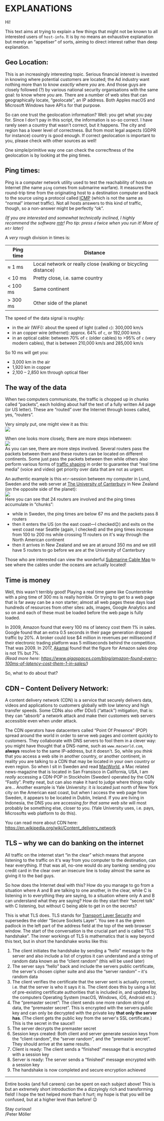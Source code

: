 # EXPLANATIONS

Hi!

This text aims at trying to explain a few things that might not be known to all interested users of ``host-info``.
It is by no means an exhaustive explanation but merely an “appetiser” of sorts, aiming to direct interest rather than deep explanation.


## Geo Location:
This is an increasingly interesting topic. Serious financial interest is invested in knowing where potential customers are located; the Ad industry want nothing more than to know *exactly* where *you* are. And those guys are closely followed (?) by various national security organisations with the same goal: to know where *you* are. 
There are a number of web sites that can geographically locate, “geolocate”, an IP address. Both Apples macOS and Microsoft Windows have API:s for that purpose.

So can one trust the geolocation information? Well: you get what you pay for. Since I don't pay in this script, the information is so-so correct. I have rarely seen a country that wasn't correct, but it happens. The city and region has a lower level of correctness. But from most legal aspects (GDPR for instance) country is good enough. If correct geolocation is important to you, please check with other sources as well!

One simple/primitive way one can check the correcftness of the geolocation is by looking at the ping times.

## Ping times:
Ping is a computer network utility used to test the reachability of hosts on Internet (the name ``ping`` comes from submarine warfare). It measures the round-trip time from the originating host to a destination computer and back to the source using a protocol called [ICMP](https://en.wikipedia.org/wiki/Internet_Control_Message_Protocol) (which is not the same as “normal” internet traffic). Not all hosts answers to this kind of traffic, though, so a non-answer might be perfectly “ok”.

*(If you are interested and somewhat technically inclined, I highly recommend the software [mtr](https://github.com/traviscross/mtr)! Pro tip: press ``d`` twice when you run it! More of ``mtr`` later)*

A *very* rough division in times is:

| Ping time | Distance |
|-----------|----------|
|   ≈ 1 ms  | Local network or really close (walking or bicycling distance)  |
|  < 10 ms  | Pretty close, i.e. same country |
| < 100 ms  | Same continent                  |
| > 300 ms  | Other side of the planet        |

The speed of the data signal is roughly:
* in the air (WiFi): about the speed of light (called ``c``): 300,000 km/s
* in an copper wire (ethernet): approx. 64% of ``c``, or 192,000 km/s
* in an optical cable: between 70% of ``c`` (older cables) to >95% of ``c`` (very modern cables), that is between 210,000 km/s and 285,000 km/s

So 10 ms will get you:
* 3,000 km in the air
* 1,920 km in copper
* 2,100 – 2,850 km through optical fiber


## The way of the data
When two computers communicate, the traffic is chopped up in chunks called “packets”, each holding about half the text of a fully written A4 page (or US letter). These are “routed” over the Internet through boxes called, yes, “routers”. 

Very simply put, one might view it as this:  
![](Computer_network_1.jpg)

When one looks more closely, there are more steps inbetween:  
![](Computer_network_2.jpg)  
As you can see, there are more steps involved. Several routers pass the packets between them and these routers can be located on different continents. Some just pass the packets between then while others also perform various forms of [traffic shaping](https://en.wikipedia.org/wiki/Traffic_shaping) in order to guarantee that “real time media” (voice and video) get priority over data that are not as urgent.

An authentic example is this ``mtr``-session between my computer in Lund, Sweden and the web server at [The University of Canterbury](https://www.canterbury.ac.nz) in New Zealand (on the opposite side of the planet):  
![](mtr_to_New_Zealand.png)  
Here you can see that 24 routers are involved and the ping times accumulate in “chunks”:  
* while in Sweden, the ping times are below 67 ms and the packets pass 8 routers
* then it enters the US (on the east coast—I checked😉) and exits on the west coast near Seattle (again, I checked) and the ping times increase from 100 to 200 ms while crossing 11 routers on it's way through the North American continent  
* then it arrives in New Zealand and we are at around 350 ms and we still have 5 routers to go before we are at the University of Canterbury

Those who are interested can view the wonderful [Submarine Cable Map](https://www.submarinecablemap.com) to see where the cables under the oceans are actually located!

## Time is money
Well, this wasn't terribly good! Playing a real time game like Counterstrike with a ping time of 300 ms is really horrible. Or trying to get to a web page that is far away can be a non starter; almost all web pages these days load hundreds of resources from other sites: ads, images, Google Analytics and so on and each of these must be loaded before the web page is fully loaded.

In 2009, Amazon found that every 100 ms of latency cost them 1% in sales. Google found that an extra 0.5 seconds in their page generation dropped traffic by 20%. A broker could lose $4 million in revenues per millisecond if their electronic trading platform was 5 milliseconds behind the competition. That was 2009. In 2017, [Akamai](https://www.akamai.com/uk/en/about/news/press/2017-press/akamai-releases-spring-2017-state-of-online-retail-performance-report.jsp) found that the figure for Amazon sales drop is not 1% but 7%.  
*(Read more here: https://www.gigaspaces.com/blog/amazon-found-every-100ms-of-latency-cost-them-1-in-sales/)*

So, what to do about that?


## CDN – Content Delivery Network:
A content delivery network (CDN) is a service that securely delivers data, videos and applications to customers globally with low latency and high transfer speeds. 
Some CDNs also offer DDoS (“attack”) mitigation, that is: they can “absorb” a network attack and make their customers web servers accessible even when under attack.

The CDN operators have datacenters called “Point Of Presence” (POP) spread around the world in order to serve web pages and content quickly to customers. They collaborate with DNS servers to fool them in a clever way: you might have thought that a DNS-name, such as ``www.macworld.com``, **always** resolve to the same IP-address, but it doesn't.
So, while you *think* that you access a web site in another country, or another continent, in reality you are talking to a CDN that may be located in your own country or even region. So when I sit in Sweden and read [MacWorld](https://www.macworld.com), a Mac related news-magazine that is located in San Fransisco in California, USA, I am *really* accessing a CDN-POP in Stockholm (Sweden) operated by the CDN “Fastly”. Pretty neat, but can also make it hard to judge where things really are… Another example is Yale University: it *is* located just north of New York city on the American east coast, but when I access the web page from Sweden, it appears to be located in Dublin, Ireland. If you are living in Indonesia, the DNS you are accessing *for that same web site* will most probably be something else, closer to you. (Yale University uses, i.e. pays, Microsofts web platform to do this).


You can read more about CDN here: https://en.wikipedia.org/wiki/Content_delivery_network

## TLS – why we can do banking on the internet
All traffic on the internet start “in the clear” which means that anyone listening to the traffic on it's way from you computer to the destination, can hear everything. If that was all, no-one would do any banking: sending you credit card in the clear over an insecure line is today almost the same as giving it to the bad guys.

So how does the Internet deal with this? How do you manage to go from a situation where A and B are talking to one another, in the clear, while C is listening in to everything they are saying, to a situation where only A and B can understand what they are saying? How do they start their “secret talk” with C listening, but without C being able to get in on the secrets?

This is what TLS does. TLS stands for [Transport Layer Security](https://en.wikipedia.org/wiki/Transport_Layer_Security) and supersedes the older “Secure Sockets Layer”. You see it as the green padlock in the left part of the address field at the top of the web browser window. The start of the conversation is the crucial part and is called “TLS handshake”. The inner workings of TLS is mathematics that is way beyond this text, but in short the handshake works like this:
1. The client initiates the handshake by sending a “hello” message to the server and also include a list of cryptos it can understand and a string of random data known as the “client random” (this will be used later)
2. The server says “hello” back and include the servers public certificate, the server's chosen cipher suite and also the “server random” – it's random data
3. The client verifies the certificate that the server sent is actually correct, i.e. that the server is who it says it is. The client does this by using a list of pre-existing certificate authorities that is included in, and updated by, the computers Operating System (macOS, Windows, iOS, Android etc.)
4. The “premaster secret”: The client sends one more random string of data, the “premaster secret”. This is encrypted with the servers public key and can only be decrypted with the private key **that only the server has**. (The client gets the public key from the server's SSL certificate.) This is the secret in the sauce!!
5. The server decrypts the premaster secret
6. Session keys created: Both client and server generate session keys from the “client random”, the “server random”, and the ”premaster secret”. They should arrive at the same results.
7. Client is ready: The client sends a “finished” message that is encrypted with a session key
8. Server is ready: The server sends a “finished” message encrypted with a session key
9. The handshake is now completed and secure encryption achieved

  
----

Entire books (and full careers) can be spent on each subject above! This is but an extremely short introduction the a dizzyingly rich and transforming field! I hope the text helped more than it hurt; my hope is that you will be confused, but at a higher level than before! 😉

Stay curious!  
/Peter Möller